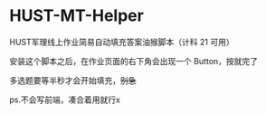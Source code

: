 # HUST-MT-Helper
HUST军理线上作业简易自动填充答案油猴脚本（计科 21 可用）

安装这个脚本之后，在作业页面的右下角会出现一个 Button，按就完了

多选题要等半秒才会开始填充，~~别急~~

ps.不会写前端，凑合着用就行x
